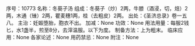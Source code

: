 序号：10773
名称：冬葵子汤
组成：冬葵子（炒）2两，牛膝（酒浸，切，焙）2两，木通（锉）2两，瞿麦穗1两，桂（去粗皮）2两。
出处：《圣济总录》卷一五八。
主治：妊娠堕胎，胞衣不出。
加减：None
功效：None
用法用量：每服2钱匕，水1盏半，煎至8分，去滓温服。以下为度。
制备方法：上为粗末。
临床应用：None
各家论述：None
用药禁忌：None
附注：None
